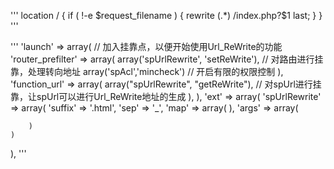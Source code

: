 '''
location / {
    if ( !-e $request_filename ) {
        rewrite (.*) /index.php?$1 last;
    }
}
'''

'''
'launch' => array( // 加入挂靠点，以便开始使用Url_ReWrite的功能
    'router_prefilter' => array( 
        array('spUrlRewrite', 'setReWrite'),  // 对路由进行挂靠，处理转向地址
        array('spAcl','mincheck') // 开启有限的权限控制
    ),
     'function_url' => array(
        array("spUrlRewrite", "getReWrite"),  // 对spUrl进行挂靠，让spUrl可以进行Url_ReWrite地址的生成
    ),
),
'ext' => array(
    'spUrlRewrite' => array(
        'suffix' => '.html', 
        'sep' => '_', 
        'map' => array(
        ),
        'args' => array(
            
        )
    )
),
'''